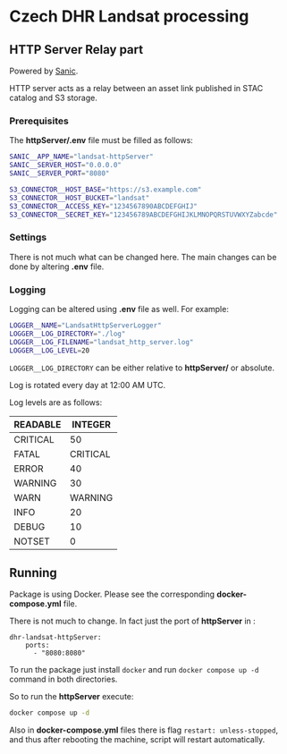 # Czech DHR Landsat processing

## HTTP Server Relay part

Powered by [Sanic](https://sanic.dev/en/).

HTTP server acts as a relay between an asset link published in STAC catalog and S3 storage.

### Prerequisites

The **httpServer/.env** file must be filled as follows:

```bash
SANIC__APP_NAME="landsat-httpServer"
SANIC__SERVER_HOST="0.0.0.0"
SANIC__SERVER_PORT="8080"

S3_CONNECTOR__HOST_BASE="https://s3.example.com"
S3_CONNECTOR__HOST_BUCKET="landsat"
S3_CONNECTOR__ACCESS_KEY="1234567890ABCDEFGHIJ"
S3_CONNECTOR__SECRET_KEY="123456789ABCDEFGHIJKLMNOPQRSTUVWXYZabcde"
```

### Settings

There is not much what can be changed here. The main changes can be done by altering **.env** file.

### Logging

Logging can be altered using **.env** file as well. For example:

```bash
LOGGER__NAME="LandsatHttpServerLogger"
LOGGER__LOG_DIRECTORY="./log"
LOGGER__LOG_FILENAME="landsat_http_server.log"
LOGGER__LOG_LEVEL=20
```

`LOGGER__LOG_DIRECTORY` can be either relative to **httpServer/** or absolute.

Log is rotated every day at 12:00 AM UTC.

Log levels are as follows:

| READABLE | INTEGER  |
|----------|----------|
| CRITICAL | 50       |
| FATAL    | CRITICAL |
| ERROR    | 40       |
| WARNING  | 30       |
| WARN     | WARNING  |
| INFO     | 20       |
| DEBUG    | 10       |
| NOTSET   | 0        |

## Running

Package is using Docker. Please see the corresponding **docker-compose.yml** file.

There is not much to change. In fact just the port of **httpServer** in :

```docker
dhr-landsat-httpServer:
    ports:
      - "8080:8080"
```

To run the package just install `docker` and run `docker compose up -d` command in both directories.

So to run the **httpServer** execute:

```bash
docker compose up -d
```

Also in **docker-compose.yml** files there is flag `restart: unless-stopped`, and thus after rebooting the machine,
script will restart automatically.
